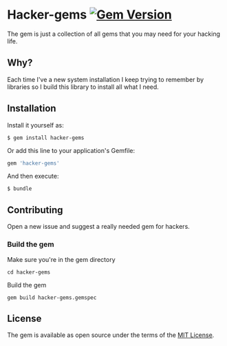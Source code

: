 # Hacker-gems [![Gem Version](https://badge.fury.io/rb/hacker-gems.svg)](https://badge.fury.io/rb/hacker-gems)

The gem is just a collection of all gems that you may need for your hacking life. 

## Why? 
Each time I've a new system installation I keep trying to remember by libraries so I build this library to install all what I need.

## Installation

Install it yourself as:

    $ gem install hacker-gems


Or add this line to your application's Gemfile:

```ruby
gem 'hacker-gems'
```

And then execute:

    $ bundle

## Contributing

Open a new issue and suggest a really needed gem for hackers.

### Build the gem 

Make sure you're in the gem directory
```
cd hacker-gems
``` 

Build the gem 
```
gem build hacker-gems.gemspec
```


## License

The gem is available as open source under the terms of the [MIT License](http://opensource.org/licenses/MIT).

